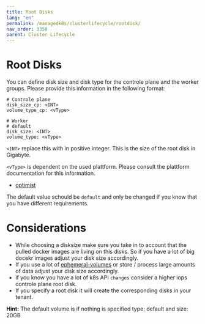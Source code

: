 ```yaml
---
title: Root Disks
lang: "en"
permalink: /managedk8s/clusterlifecycle/rootdisk/
nav_order: 3350
parent: Cluster Lifecycle
---
```

# Root Disks

You can define disk size and disk type for the controle plane and the worker groups. Please provide this information in the following format:

```
# Controle plane
disk_size_cp: <INT>
volume_type_cp: <vType>

# Worker
# default
disk_size: <INT>
volume_type: <vType>
```

`<INT>` replace this with in positive integer. This is the size of the root disk in Gigabyte. 

`<vType>` is dependent on the used plattform. Please consult the plattform documentation for this information.
- [optimist](/optimist/specs/volume_specification/)

The default value schould be `default` and only be changed if you know that you have different requirements.

# Considerations
* While choosing a disksize make sure you take in to account that the pulled docker images are living on this disks. So if you have a lot of big docekr images adjust your disk size accordingly. 
* If you use a lot of [ephemeral-volumes](https://kubernetes.io/docs/concepts/storage/ephemeral-volumes/) or store / process large amounts of data adjust your disk size accordingly. 
* if you know you have a lot of k8s API `changes` consider a higher iops controle plane root disk.
* If you specify a root disk it will create the corresponding disks in your tenant.

**Hint:** The default volume is if nothing is specified type: default and size: 20GB